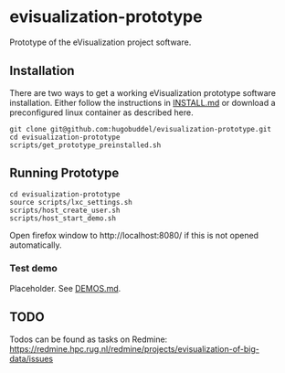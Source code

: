 # evisualization-prototype
Prototype of the eVisualization project software.

## Installation

There are two ways to get a working eVisualization prototype software
installation. Either follow the instructions in [INSTALL.md](INSTALL.md) or
download a preconfigured linux container as described here.

```
git clone git@github.com:hugobuddel/evisualization-prototype.git
cd evisualization-prototype
scripts/get_prototype_preinstalled.sh
```

## Running Prototype

```
cd evisualization-prototype
source scripts/lxc_settings.sh
scripts/host_create_user.sh
scripts/host_start_demo.sh
```

Open firefox window to http://localhost:8080/ if this is not opened automatically.

### Test demo

Placeholder. See [DEMOS.md](DEMOS.md).

## TODO

Todos can be found as tasks on Redmine:
https://redmine.hpc.rug.nl/redmine/projects/evisualization-of-big-data/issues


